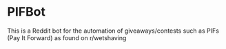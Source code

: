 # PIFBot
This is a Reddit bot for the automation of giveaways/contests such as PIFs (Pay It Forward) as found on r/wetshaving
